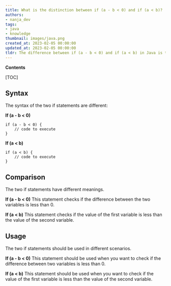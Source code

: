 ```yaml
---
title: What is the distinction between if (a - b < 0) and if (a < b)?
authors:
- nanja_dev
tags:
- java
- knowledge
thumbnail: images/java.png
created_at: 2023-02-05 00:00:00
updated_at: 2023-02-05 00:00:00
tldr: The difference between if (a - b < 0) and if (a < b) in Java is that the first statement evaluates if the difference between two values is less than 0, while the second statement evaluates if one value is less than the other.
---
```


**Contents**

[TOC]

## Syntax
The syntax of the two if statements are different: 

**If (a - b < 0)**
```
if (a - b < 0) {
    // code to execute
}
```

**If (a < b)**
```
if (a < b) {
    // code to execute
}
```

## Comparison
The two if statements have different meanings. 

**If (a - b < 0)**
This statement checks if the difference between the two variables is less than 0. 

**If (a < b)**
This statement checks if the value of the first variable is less than the value of the second variable. 

## Usage
The two if statements should be used in different scenarios. 

**If (a - b < 0)**
This statement should be used when you want to check if the difference between two variables is less than 0. 

**If (a < b)**
This statement should be used when you want to check if the value of the first variable is less than the value of the second variable.
